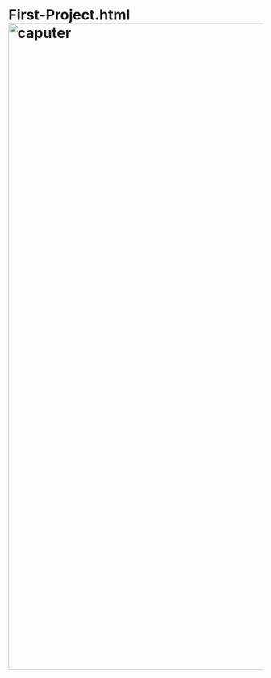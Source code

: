 # First-Project.html<img width="1280" alt="caputer" src="https://github.com/prashantinagdeve/First-Project.html/assets/143287039/4d708aad-bd90-46b1-a775-6f9558bd367e">
